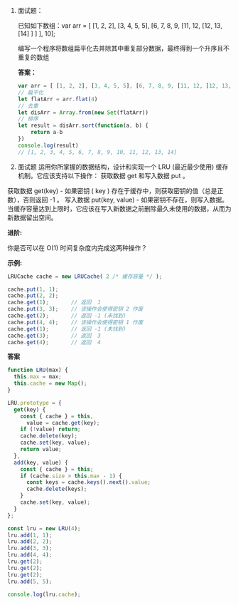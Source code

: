 1. 面试题：

    已知如下数组：var arr = [ [1, 2, 2], [3, 4, 5, 5], [6, 7, 8, 9, [11, 12, [12, 13, [14] ] ] ], 10];

    编写一个程序将数组扁平化去并除其中重复部分数据，最终得到一个升序且不重复的数组  

    **答案：**
    ```js
    var arr = [ [1, 2, 2], [3, 4, 5, 5], [6, 7, 8, 9, [11, 12, [12, 13, [14] ] ] ], 10]
    // 扁平化
    let flatArr = arr.flat(4)
    // 去重
    let disArr = Array.from(new Set(flatArr))
    // 排序
    let result = disArr.sort(function(a, b) {
        return a-b
    })
    console.log(result)
    // [1, 2, 3, 4, 5, 6, 7, 8, 9, 10, 11, 12, 13, 14]
    ```

2. 面试题
运用你所掌握的数据结构，设计和实现一个 LRU (最近最少使用) 缓存机制。它应该支持以下操作： 获取数据 get 和写入数据 put 。

获取数据 get(key) - 如果密钥 ( key ) 存在于缓存中，则获取密钥的值（总是正数），否则返回 -1 。
写入数据 put(key, value) - 如果密钥不存在，则写入数据。当缓存容量达到上限时，它应该在写入新数据之前删除最久未使用的数据，从而为新数据留出空间。

**进阶:**

你是否可以在 O(1) 时间复杂度内完成这两种操作？

**示例:**
```js
LRUCache cache = new LRUCache( 2 /* 缓存容量 */ );

cache.put(1, 1);
cache.put(2, 2);
cache.get(1);       // 返回  1
cache.put(3, 3);    // 该操作会使得密钥 2 作废
cache.get(2);       // 返回 -1 (未找到)
cache.put(4, 4);    // 该操作会使得密钥 1 作废
cache.get(1);       // 返回 -1 (未找到)
cache.get(3);       // 返回  3
cache.get(4);       // 返回  4
```
**答案**
```js
function LRU(max) {
  this.max = max;
  this.cache = new Map();
}

LRU.prototype = {
  get(key) {
    const { cache } = this,
      value = cache.get(key);
    if (!value) return;
    cache.delete(key);
    cache.set(key, value);
    return value;
  },
  add(key, value) {
    const { cache } = this;
    if (cache.size > this.max - 1) {
      const keys = cache.keys().next().value;
      cache.delete(keys);
    }
    cache.set(key, value);
  }
};

const lru = new LRU(4);
lru.add(1, 1);
lru.add(2, 2);
lru.add(3, 3);
lru.add(4, 4);
lru.get(2);
lru.get(2);
lru.get(2);
lru.add(5, 5);

console.log(lru.cache);
```
